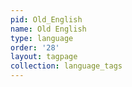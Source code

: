 ```yaml
---
pid: Old_English
name: Old English
type: language
order: '28'
layout: tagpage
collection: language_tags
---
```

